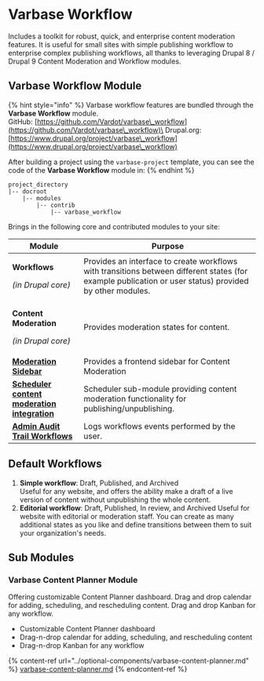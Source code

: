 # Varbase Workflow

Includes a toolkit for robust, quick, and enterprise content moderation features. It is useful for small sites with simple publishing workflow to enterprise complex publishing workflows, all thanks to leveraging Drupal 8 / Drupal 9 Content Moderation and Workflow modules.

## Varbase Workflow Module

{% hint style="info" %}
Varbase workflow features are bundled through the **Varbase Workflow** module.\
GitHub: [https://github.com/Vardot/varbase\_workflow](https://github.com/Vardot/varbase\_workflow)\
Drupal.org: [https://www.drupal.org/project/varbase\_workflow](https://www.drupal.org/project/varbase\_workflow)

After building a project using the `varbase-project` template, you can see the code of the **Varbase Workflow** module in:
{% endhint %}

```
project_directory
|-- docroot
    |-- modules
        |-- contrib
            |-- varbase_workflow
```

Brings in the following core and contributed modules to your site:

| Module                                                                                                                             | Purpose                                                                                                                                                 |
| ---------------------------------------------------------------------------------------------------------------------------------- | ------------------------------------------------------------------------------------------------------------------------------------------------------- |
| <p><strong>Workflows</strong></p><p><em>(in Drupal core)</em></p>                                                                  | Provides an interface to create workflows with transitions between different states (for example publication or user status) provided by other modules. |
| <p><strong>Content Moderation</strong></p><p><em>(in Drupal core)</em></p>                                                         | Provides moderation states for content.                                                                                                                 |
| ****[**Moderation Sidebar**](https://www.drupal.org/project/moderation\_sidebar)****                                               | Provides a frontend sidebar for Content Moderation                                                                                                      |
| ****[**Scheduler content moderation integration**](https://www.drupal.org/project/scheduler\_content\_moderation\_integration)**** | Scheduler sub-module providing content moderation functionality for publishing/unpublishing.                                                            |
| ****[**Admin Audit Trail Workflows**](https://www.drupal.org/project/admin\_audit\_trail)****                                      | Logs workflows events performed by the user.                                                                                                            |

## Default Workflows

1. **Simple workflow**: Draft, Published, and Archived\
   Useful for any website, and offers the ability make a draft of a live version of content without unpublishing the whole content.
2. **Editorial workflow**: Draft, Published, In review, and Archived                                                             Useful for website with editorial or moderation staff. You can create as many additional states as you like and define transitions between them to suit your organization's needs.

## Sub Modules

### Varbase Content Planner Module

Offering customizable Content Planner dashboard. Drag and drop calendar for adding, scheduling, and rescheduling content. Drag and drop Kanban for any workflow.

* Customizable Content Planner dashboard
* Drag-n-drop calendar for adding, scheduling, and rescheduling content
* Drag-n-drop Kanban for any workflow

{% content-ref url="../optional-components/varbase-content-planner.md" %}
[varbase-content-planner.md](../optional-components/varbase-content-planner.md)
{% endcontent-ref %}





